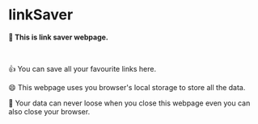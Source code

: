 # linkSaver
<p style="font-weight: bold";>👋 This is link saver webpage.</p> <br>
<p>👍 You can save all your favourite links here.</p>
<p>😄 This webpage uses you browser's local storage to store all the data.</p>
<p>💪 Your data can never loose when you close this webpage even you can also close your browser.</p>
